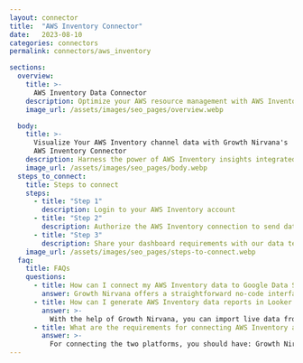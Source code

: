```yaml
---
layout: connector
title:  "AWS Inventory Connector"
date:   2023-08-10
categories: connectors
permalink: connectors/aws_inventory

sections:
  overview:
    title: >-
      AWS Inventory Data Connector
    description: Optimize your AWS resource management with AWS Inventory integration. Seamlessly merge AWS Inventory data with Looker Studio's analytical capabilities, offering a comprehensive view of your cloud resources for strategic decision-making.
    image_url: /assets/images/seo_pages/overview.webp

  body:
    title: >-
      Visualize Your AWS Inventory channel data with Growth Nirvana's
      AWS Inventory Connector
    description: Harness the power of AWS Inventory insights integrated into Looker Studio, where cloud resource management meets data-driven strategies.
    image_url: /assets/images/seo_pages/body.webp
  steps_to_connect:
    title: Steps to connect
    steps:
      - title: "Step 1"
        description: Login to your AWS Inventory account
      - title: "Step 2"
        description: Authorize the AWS Inventory connection to send data to Growth Nirvana
      - title: "Step 3"
        description: Share your dashboard requirements with our data team. We will build the report for you.
    image_url: /assets/images/seo_pages/steps-to-connect.webp
  faq:
    title: FAQs
    questions:
      - title: How can I connect my AWS Inventory data to Google Data Studio/Looker Studio?
        answer: Growth Nirvana offers a straightforward no-code interface to connect to AWS Inventory data sources.
      - title: How can I generate AWS Inventory data reports in Looker Studio?
        answer: >-
          With the help of Growth Nirvana, you can import live data from AWS Inventory into Looker Studio. These data can be viewed in charts, tables, and dashboards to generate branded reports that can be shared instantly.
      - title: What are the requirements for connecting AWS Inventory and Looker Studio?
        answer: >-
          For connecting the two platforms, you should have: Growth Nirvana Account and AWS Inventory Ads Account
---
```

